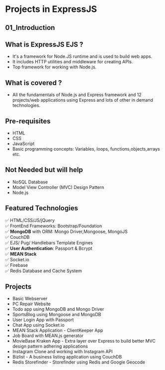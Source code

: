 # Projects in ExpressJS

## 01_Introduction

## What is ExpressJS EJS ?

- It's a framework for Node.JS runtime and is used to build web apps.
- It includes HTTP utilities and middleware for creating APIs.
- Top framework for working with Node.js.

## What is covered ?

- All the fundamentals of Node.js and Express framework and 12 projects/web applications using Express and lots of other in demand technologies.

## Pre-requisites
- HTML
- CSS
- JavaScript
- Basic programming concepts: Variables, loops, functions,objects,arrays etc.

## Not Needed but will help
- NoSQL Database
- Model View Controller (MVC) Design Pattern
- Node.js

## Featured Technologies
✅ HTML/CSS/JS/jQuery <br />
✅ FrontEnd Frameworks: Bootstrap/Foundation<br />
✅ **MongoDB** with ORM: Mongo Driver,Mongoose, MongoJS<br />
✅ CouchDB<br />
✅ EJS/ Pug/ Handlebars Template Engines<br />
✅ **User Authentication**: Passport & Bcrypt<br />
✅ **MEAN Stack**<br />
✅ Socket.io<br />
✅ Firebase<br />
✅ Redis Database and Cache System<br />

## Projects

- Basic Webserver
- PC Repair Website
- Todo app using MongoDB and Mongo Driver
- SportsBlog using Mongoose and MongoDB
- User Login App with Passport
- Chat App using Socket.io
- MEAN Stack Application - ClientKeeper App
- Job Board with MEAN.js generator
- MovieBase Kraken App - Extra layer over Express to build better MVC design pattern adhering applications
- Instagram Clone and working with Instagram API
- Bizlist - A business listing application using CouchDB
- Redis Storefinder - Storefinder using Redis and Google Geocode